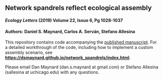 
## Network spandrels reflect ecological assembly
#### *Ecology Letters* (2019) Volume 22, Issue 6, Pg 1028-1037
#### Authors: Daniel S. Maynard, Carlos A. Serván, Stefano Allesina

This repository contains code accompanying the [published manuscript](https://onlinelibrary.wiley.com/doi/full/10.1111/ele.13256). For a detailed workthrough of the code, including how to implement a custom assembly scenario, see **https://dsmaynard.github.io/network_spandrels/index.html**. 

Please email Dan Maynard (dan.s.maynard at gmail.com) or Stefano Allesina (sallesina at uchicago.edu) with any questions. 

